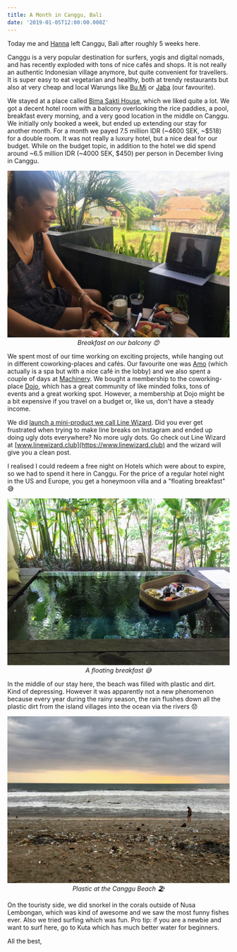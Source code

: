 ```yaml
---
title: A Month in Canggu, Bali
date: '2019-01-05T12:00:00.000Z'
---
```


Today me and [Hanna](https://www.hannasoderquist.se/) left Canggu, Bali after roughly 5 weeks here.

Canggu is a very popular destination for surfers, yogis and digital nomads, and has recently exploded with tons of nice cafés and shops. It is not really an authentic Indonesian village anymore, but quite convenient for travellers. It is super easy to eat vegetarian and healthy, both at trendy restaurants but also at very cheap and local Warungs like [Bu Mi](https://goo.gl/maps/BT5yRb495Sy) or [Jaba](https://goo.gl/maps/HL2idUZEZJN2) (our favourite).

We stayed at a place called [Bima Sakti House](http://bimasaktihousecanggu.com/), which we liked quite a lot. We got a decent hotel room with a balcony overlooking the rice paddies, a pool, breakfast every morning, and a very good location in the middle on Canggu. We initially only booked a week, but ended up extending our stay for another month. For a month we payed 7.5 million IDR (~4600 SEK, ~$518) for a double room. It was not really a luxury hotel, but a nice deal for our budget. While on the budget topic, in addition to the hotel we did spend around ~6.5 million IDR (~4000 SEK, $450) per person in December living in Canggu.

<div style="text-align:center">
    <img alt="Breakfast on our balcony" src ="./balcony.jpg" />
    <br />
    <em>Breakfast on our balcony 😍</em>
</div>

We spent most of our time working on exciting projects, while hanging out in different coworking-places and cafés. Our favourite one was [Amo](https://www.amospa.com/) (which actually is a spa but with a nice café in the lobby) and we also spent a couple of days at [Machinery](https://machinerycafebali.wordpress.com/). We bought a membership to the coworking-place [Dojo](https://www.dojobali.org/), which has a great community of like minded folks, tons of events and a great working spot. However, a membership at Dojo might be a bit expensive if you travel on a budget or, like us, don't have a steady income.

We did [launch a mini-product we call Line Wizard](/linewizard). Did you ever get frustrated when trying to make line breaks on Instagram and ended up doing ugly dots everywhere? No more ugly dots. Go check out Line Wizard at [www.linewizard.club](https://www.linewizard.club) and the wizard will give you a clean post.

I realised I could redeem a free night on Hotels which were about to expire, so we had to spend it here in Canggu. For the price of a regular hotel night in the US and Europe, you get a honeymoon villa and a "floating breakfast" 😅

<div style="text-align:center">
    <img alt="Floating breakfast" src ="./breakfast.jpg" />
    <br />
    <em>A floating breakfast 😅</em>
</div>

In the middle of our stay here, the beach was filled with plastic and dirt. Kind of depressing. However it was apparently not a new phenomenon because every year during the rainy season, the rain flushes down all the plastic dirt from the island villages into the ocean via the rivers 😞

<div style="text-align:center">
    <img alt="Plastic at the Canggu Beach" src ="./beach.jpg" />
    <br />
    <em>Plastic at the Canggu Beach 🏖</em>
</div>

On the touristy side, we did snorkel in the corals outside of Nusa Lembongan, which was kind of awesome and we saw the most funny fishes ever. Also we tried surfing which was fun. Pro tip: if you are a newbie and want to surf here, go to Kuta which has much better water for beginners.

All the best,
